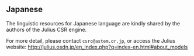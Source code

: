 ## Japanese

The linguistic resources for Japanese language are kindly shared 
by the authors of the Julius CSR engine.

For more detail, please contact `csrc@astem.or.jp`, or access the 
Julius website:
<http://julius.osdn.jp/en_index.php?q=index-en.html#about_models>

